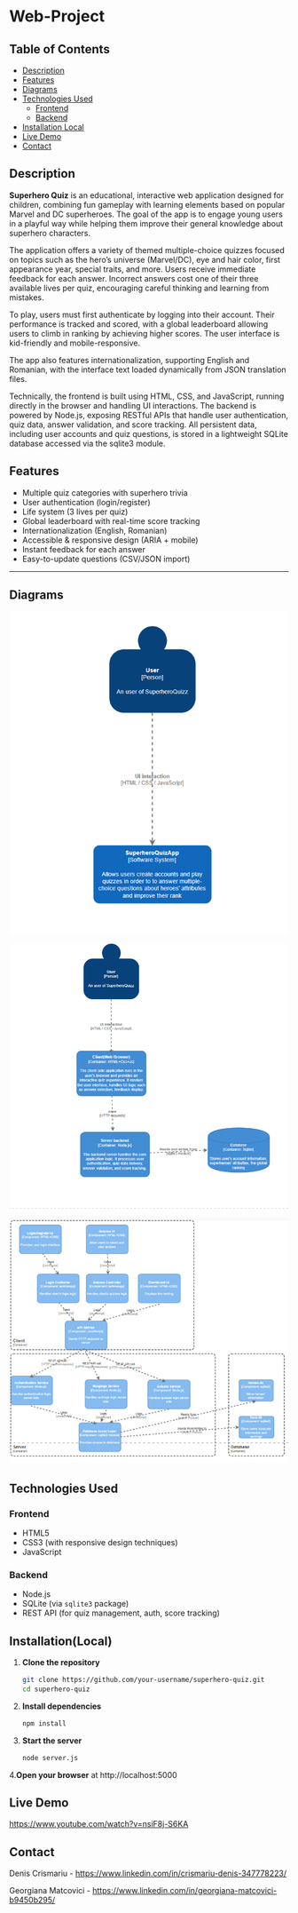 # Web-Project

## Table of Contents

- [Description](#description)
- [Features](#features)
- [Diagrams](#diagrams)
- [Technologies Used](#technologies-used)
  - [Frontend](#frontend)
  - [Backend](#backend)
- [Installation Local](#installation-local)
- [Live Demo](#live-demo)
- [Contact](#contact)

##  Description

**Superhero Quiz** is an educational, interactive web application designed for children, combining fun gameplay with learning elements based on popular Marvel and DC superheroes. The goal of the app is to engage young users in a playful way while helping them improve their general knowledge about superhero characters.

The application offers a variety of themed multiple-choice quizzes focused on topics such as the hero’s universe (Marvel/DC), eye and hair color, first appearance year, special traits, and more. Users receive immediate feedback for each answer. Incorrect answers cost one of their three available lives per quiz, encouraging careful thinking and learning from mistakes.

To play, users must first authenticate by logging into their account. Their performance is tracked and scored, with a global leaderboard allowing users to climb in ranking by achieving higher scores. The user interface is kid-friendly and mobile-responsive.

The app also features internationalization, supporting English and Romanian, with the interface text loaded dynamically from JSON translation files.

Technically, the frontend is built using HTML, CSS, and JavaScript, running directly in the browser and handling UI interactions. The backend is powered by Node.js, exposing RESTful APIs that handle user authentication, quiz data, answer validation, and score tracking. All persistent data, including user accounts and quiz questions, is stored in a lightweight SQLite database accessed via the sqlite3 module.

##  Features

-  Multiple quiz categories with superhero trivia
-  User authentication (login/register)
-  Life system (3 lives per quiz)
-  Global leaderboard with real-time score tracking
-  Internationalization (English, Romanian)
-  Accessible & responsive design (ARIA + mobile)
-  Instant feedback for each answer
-  Easy-to-update questions (CSV/JSON import)

---

##  Diagrams


![alt text](./assets/c1.png)


![alt text](./assets/c2.png)

![alt text](./assets/c3.png)


## Technologies Used

### Frontend
- HTML5
- CSS3 (with responsive design techniques)
- JavaScript 

### Backend
- Node.js 
- SQLite (via `sqlite3` package)
- REST API (for quiz management, auth, score tracking)

 ##  Installation(Local)

1. **Clone the repository**
   ```bash
   git clone https://github.com/your-username/superhero-quiz.git
   cd superhero-quiz
2. **Install dependencies**
      ```bash
   npm install
3. **Start the server**
     ```bash
   node server.js
 4.**Open your browser** 
 at http://localhost:5000

 ##  Live Demo
https://www.youtube.com/watch?v=nsiF8j-S6KA


##  Contact
Denis Crismariu - https://www.linkedin.com/in/crismariu-denis-347778223/

Georgiana Matcovici - https://www.linkedin.com/in/georgiana-matcovici-b9450b295/

